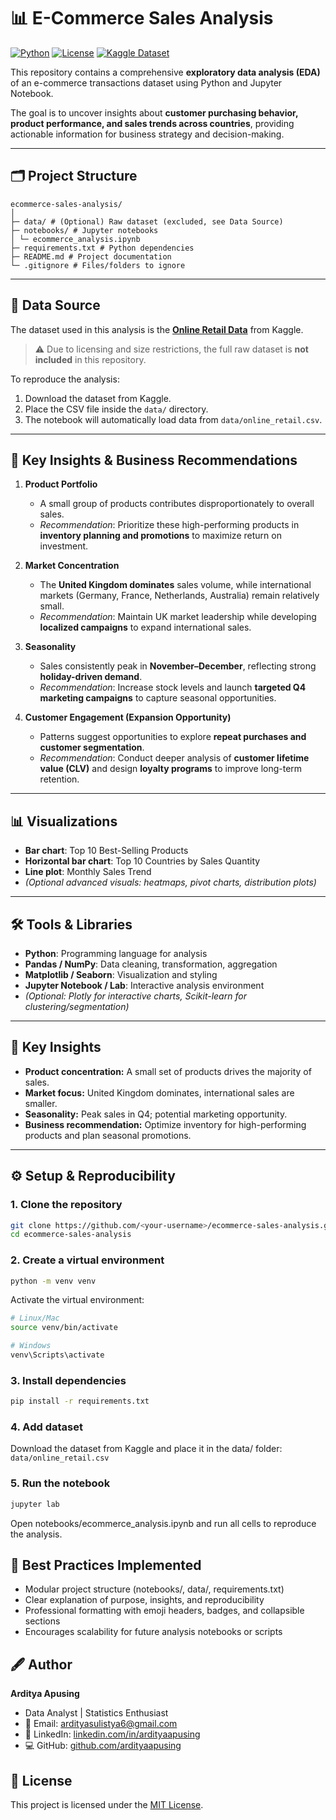 # 📊 E-Commerce Sales Analysis

[![Python](https://img.shields.io/badge/python-3.11-blue)](https://www.python.org/)
[![License](https://img.shields.io/badge/license-MIT-green)](LICENSE)
[![Kaggle Dataset](https://img.shields.io/badge/Dataset-Kaggle-blue)](https://www.kaggle.com/datasets/ertugrulesol/online-retail-data)

This repository contains a comprehensive **exploratory data analysis (EDA)** of an e-commerce transactions dataset using Python and Jupyter Notebook.  

The goal is to uncover insights about **customer purchasing behavior, product performance, and sales trends across countries**, providing actionable information for business strategy and decision-making.

---

## 🗂️ Project Structure
```
ecommerce-sales-analysis/
│
├─ data/ # (Optional) Raw dataset (excluded, see Data Source)
├─ notebooks/ # Jupyter notebooks
│ └─ ecommerce_analysis.ipynb
├─ requirements.txt # Python dependencies
├─ README.md # Project documentation
└─ .gitignore # Files/folders to ignore
```

---

## 📂 Data Source
The dataset used in this analysis is the **[Online Retail Data](https://www.kaggle.com/datasets/ertugrulesol/online-retail-data)** from Kaggle.  

> ⚠️ Due to licensing and size restrictions, the full raw dataset is **not included** in this repository.  

To reproduce the analysis:  
1. Download the dataset from Kaggle.  
2. Place the CSV file inside the `data/` directory.  
3. The notebook will automatically load data from `data/online_retail.csv`.  

---

## 🚀 Key Insights & Business Recommendations  

1. **Product Portfolio**  
   - A small group of products contributes disproportionately to overall sales.  
   - *Recommendation*: Prioritize these high-performing products in **inventory planning and promotions** to maximize return on investment.  

2. **Market Concentration**  
   - The **United Kingdom dominates** sales volume, while international markets (Germany, France, Netherlands, Australia) remain relatively small.  
   - *Recommendation*: Maintain UK market leadership while developing **localized campaigns** to expand international sales.  

3. **Seasonality**  
   - Sales consistently peak in **November–December**, reflecting strong **holiday-driven demand**.  
   - *Recommendation*: Increase stock levels and launch **targeted Q4 marketing campaigns** to capture seasonal opportunities.  

4. **Customer Engagement (Expansion Opportunity)**  
   - Patterns suggest opportunities to explore **repeat purchases and customer segmentation**.  
   - *Recommendation*: Conduct deeper analysis of **customer lifetime value (CLV)** and design **loyalty programs** to improve long-term retention.  

---

## 📊 Visualizations
- **Bar chart**: Top 10 Best-Selling Products  
- **Horizontal bar chart**: Top 10 Countries by Sales Quantity  
- **Line plot**: Monthly Sales Trend  
- *(Optional advanced visuals: heatmaps, pivot charts, distribution plots)*

---

## 🛠️ Tools & Libraries
- **Python**: Programming language for analysis  
- **Pandas / NumPy**: Data cleaning, transformation, aggregation  
- **Matplotlib / Seaborn**: Visualization and styling  
- **Jupyter Notebook / Lab**: Interactive analysis environment  
- *(Optional: Plotly for interactive charts, Scikit-learn for clustering/segmentation)*

---

## 🚀 Key Insights
- **Product concentration:** A small set of products drives the majority of sales.  
- **Market focus:** United Kingdom dominates, international sales are smaller.  
- **Seasonality:** Peak sales in Q4; potential marketing opportunity.  
- **Business recommendation:** Optimize inventory for high-performing products and plan seasonal promotions.

---

## ⚙️ Setup & Reproducibility

### 1. Clone the repository
```bash
git clone https://github.com/<your-username>/ecommerce-sales-analysis.git
cd ecommerce-sales-analysis

```
### 2. Create a virtual environment
```bash
python -m venv venv
```
Activate the virtual environment:
```bash
# Linux/Mac
source venv/bin/activate

# Windows
venv\Scripts\activate
```
### 3. Install dependencies
```bash
pip install -r requirements.txt
```
### 4. Add dataset
Download the dataset from Kaggle and place it in the data/ folder:
`data/online_retail.csv`

### 5. Run the notebook
```bash
jupyter lab
```
Open notebooks/ecommerce_analysis.ipynb and run all cells to reproduce the analysis.

## 📌 Best Practices Implemented
- Modular project structure (notebooks/, data/, requirements.txt)
- Clear explanation of purpose, insights, and reproducibility
- Professional formatting with emoji headers, badges, and collapsible sections
- Encourages scalability for future analysis notebooks or scripts

## 🖋️ Author
**Arditya Apusing**  
- Data Analyst | Statistics Enthusiast  
- 📧 Email: [ardityasulistya6@gmail.com](mailto:ardityasulistya6@gmail.com)  
- 🔗 LinkedIn: [linkedin.com/in/ardityaapusing](https://www.linkedin.com/in/ardityaapusing/)  
- 💻 GitHub: [github.com/ardityaapusing](https://github.com/ardityaapusing)  

## 📄 License
This project is licensed under the [MIT License](LICENSE).

